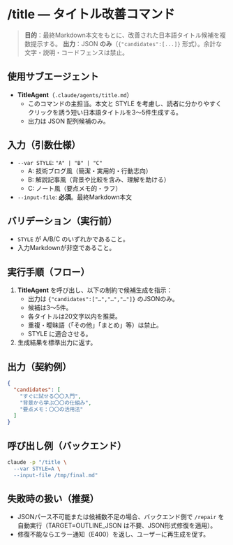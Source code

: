 # /title — タイトル改善コマンド
>
> **目的**：最終Markdown本文をもとに、改善された日本語タイトル候補を複数提示する。
> **出力**：JSON **のみ**（`{"candidates":[...]}` 形式）。余計な文字・説明・コードフェンスは禁止。

## 使用サブエージェント

- **TitleAgent**（`.claude/agents/title.md`）
  - このコマンドの主担当。本文と STYLE を考慮し、読者に分かりやすくクリックを誘う短い日本語タイトルを3〜5件生成する。
  - 出力は JSON 配列候補のみ。

## 入力（引数仕様）

- `--var STYLE`: `"A" | "B" | "C"`
  - A: 技術ブログ風（簡潔・実用的・行動志向）
  - B: 解説記事風（背景や比較を含み、理解を助ける）
  - C: ノート風（要点メモ的・ラフ）
- `--input-file`: **必須**。最終Markdown本文

## バリデーション（実行前）

- `STYLE` が A/B/C のいずれかであること。
- 入力Markdownが非空であること。

## 実行手順（フロー）

1. **TitleAgent** を呼び出し、以下の制約で候補生成を指示：
   - 出力は `{"candidates":["…","…","…"]}` のJSONのみ。
   - 候補は3〜5件。
   - 各タイトルは20文字以内を推奨。
   - 重複・曖昧語（「その他」「まとめ」等）は禁止。
   - STYLE に適合させる。
2. 生成結果を標準出力に返す。

## 出力（契約例）

```json
{
  "candidates": [
    "すぐに試せる〇〇入門",
    "背景から学ぶ〇〇の仕組み",
    "要点メモ：〇〇の活用法"
  ]
}
```

## 呼び出し例（バックエンド）

```bash
claude -p "/title \
  --var STYLE=A \
  --input-file /tmp/final.md"
```

## 失敗時の扱い（推奨）

- JSONパース不可能または候補数不足の場合、バックエンド側で `/repair` を自動実行（TARGET=OUTLINE_JSON は不要、JSON形式修復を適用）。
- 修復不能ならエラー通知（E400）を返し、ユーザーに再生成を促す。
